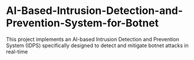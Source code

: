 # AI-Based-Intrusion-Detection-and-Prevention-System-for-Botnet
This project implements an AI-based Intrusion Detection and Prevention System (IDPS) specifically designed to detect and mitigate botnet attacks in real-time
